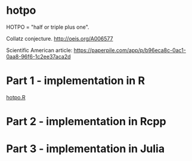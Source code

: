 # hotpo

HOTPO = "half or triple plus one".

Collatz conjecture.  http://oeis.org/A006577

Scientific American article:
https://paperpile.com/app/p/b96eca8c-0ac1-0aa8-96f6-1c2ee37aca2d


# Part 1 - implementation in R

[hotpo.R](hotpo.R)


# Part 2 - implementation in Rcpp

# Part 3 - implementation in Julia


